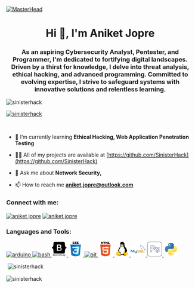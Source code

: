 [![MasterHead](https://i.pinimg.com/originals/ca/26/2e/ca262e0354eea311c41134c3e4bc3bc2.gif)](https://i.pinimg.com/originals/ca/26/2e/ca262e0354eea311c41134c3e4bc3bc2.gif)


<h1 align="center">Hi 👋, I'm Aniket Jopre</h1>
<h3 align="center">As an aspiring Cybersecurity Analyst, Pentester, and Programmer, I'm dedicated to fortifying digital landscapes. Driven by a thirst for knowledge, I delve into threat analysis, ethical hacking, and advanced programming. Committed to evolving expertise, I strive to safeguard systems with innovative solutions and relentless learning.</h3>


<p align="left"> <img src="https://komarev.com/ghpvc/?username=sinisterhack&label=Profile%20views&color=0e75b6&style=flat" alt="sinisterhack" /> </p>

<p align="left"> <a href="https://github.com/ryo-ma/github-profile-trophy"><img src="https://github-profile-trophy.vercel.app/?username=sinisterhack" alt="sinisterhack" /></a> </p>

<p align="left"> <a href="https://twitter.com/" target="blank"><img src="https://img.shields.io/twitter/follow/?logo=twitter&style=for-the-badge" alt="" /></a> </p>

- 🌱 I’m currently learning **Ethical Hacking, Web Application Penetration Testing**

- 👨‍💻 All of my projects are available at [https://github.com/SinisterHack](https://github.com/SinisterHack)

- 💬 Ask me about **Network Security,**

- 📫 How to reach me **aniket.jopre@outlook.com**

<h3 align="left">Connect with me:</h3>
<p align="left">
<a href="https://linkedin.com/in/aniket jopre" target="blank"><img align="center" src="https://raw.githubusercontent.com/rahuldkjain/github-profile-readme-generator/master/src/images/icons/Social/linked-in-alt.svg" alt="aniket jopre" height="30" width="40" /></a>
<a href="https://instagram.com/aniket.jopre" target="blank"><img align="center" src="https://raw.githubusercontent.com/rahuldkjain/github-profile-readme-generator/master/src/images/icons/Social/instagram.svg" alt="aniket.jopre" height="30" width="40" /></a>
</p>

<h3 align="left">Languages and Tools:</h3>
<p align="left"> <a href="https://www.arduino.cc/" target="_blank" rel="noreferrer"> <img src="https://cdn.worldvectorlogo.com/logos/arduino-1.svg" alt="arduino" width="40" height="40"/> </a> <a href="https://www.gnu.org/software/bash/" target="_blank" rel="noreferrer"> <img src="https://www.vectorlogo.zone/logos/gnu_bash/gnu_bash-icon.svg" alt="bash" width="40" height="40"/> </a> <a href="https://getbootstrap.com" target="_blank" rel="noreferrer"> <img src="https://raw.githubusercontent.com/devicons/devicon/master/icons/bootstrap/bootstrap-plain-wordmark.svg" alt="bootstrap" width="40" height="40"/> </a> <a href="https://www.w3schools.com/css/" target="_blank" rel="noreferrer"> <img src="https://raw.githubusercontent.com/devicons/devicon/master/icons/css3/css3-original-wordmark.svg" alt="css3" width="40" height="40"/> </a> <a href="https://git-scm.com/" target="_blank" rel="noreferrer"> <img src="https://www.vectorlogo.zone/logos/git-scm/git-scm-icon.svg" alt="git" width="40" height="40"/> </a> <a href="https://www.w3.org/html/" target="_blank" rel="noreferrer"> <img src="https://raw.githubusercontent.com/devicons/devicon/master/icons/html5/html5-original-wordmark.svg" alt="html5" width="40" height="40"/> </a> <a href="https://www.linux.org/" target="_blank" rel="noreferrer"> <img src="https://raw.githubusercontent.com/devicons/devicon/master/icons/linux/linux-original.svg" alt="linux" width="40" height="40"/> </a> <a href="https://www.mysql.com/" target="_blank" rel="noreferrer"> <img src="https://raw.githubusercontent.com/devicons/devicon/master/icons/mysql/mysql-original-wordmark.svg" alt="mysql" width="40" height="40"/> </a> <a href="https://www.photoshop.com/en" target="_blank" rel="noreferrer"> <img src="https://raw.githubusercontent.com/devicons/devicon/master/icons/photoshop/photoshop-line.svg" alt="photoshop" width="40" height="40"/> </a> <a href="https://www.python.org" target="_blank" rel="noreferrer"> <img src="https://raw.githubusercontent.com/devicons/devicon/master/icons/python/python-original.svg" alt="python" width="40" height="40"/> </a>  </p>

<p>&nbsp;<img align="center" src="https://github-readme-stats.vercel.app/api?username=sinisterhack&show_icons=true&locale=en" alt="sinisterhack" /></p>

<p><img align="center" src="https://github-readme-streak-stats.herokuapp.com/?user=sinisterhack&" alt="sinisterhack" /></p>
